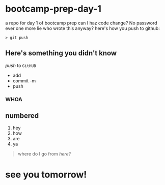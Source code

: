 # bootcamp-prep-day-1
a repo for day 1 of bootcamp prep
can I haz code change?
No password ever
one more lie
who wrote this anyway?
here's how you push to github:
```
> git push
```
## Here's something you didn't **know**

_push_ to `GitHUB`
* add
* commit -m
* push

### WHOA ###

## numbered
1. hey
1. how 
1. are 
1. ya

> where do I go from _here_?

# see you tomorrow!
